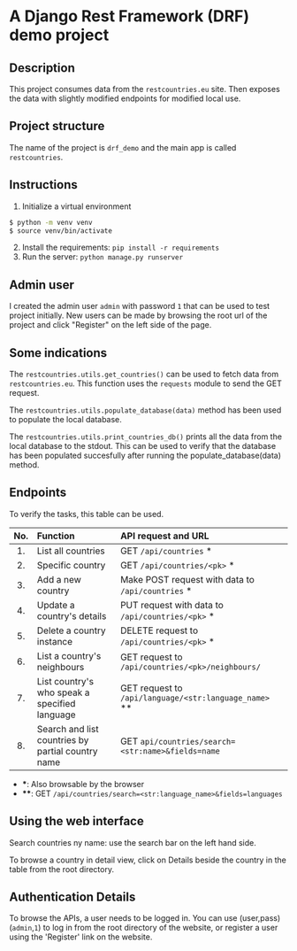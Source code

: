 # A Django Rest Framework (DRF) demo project

## Description

This project consumes data from the `restcountries.eu` site. Then exposes the
data with slightly modified endpoints for modified local use.

## Project structure

The name of the project is `drf_demo` and the main app is called `restcountries`.

## Instructions

1. Initialize a virtual environment

```sh
$ python -m venv venv
$ source venv/bin/activate
```

2. Install the requirements: `pip install -r requirements`
3. Run the server: `python manage.py runserver`

## Admin user

I created the admin user `admin` with password `1` that can be used to test
project initially. New users can be made by browsing the root url of the
project and click "Register" on the left side of the page.

## Some indications

The `restcountries.utils.get_countries()` can be used to fetch data from
`restcountries.eu`. This function uses the `requests` module to send the GET
request.

The `restcountries.utils.populate_database(data)` method has been used to
populate the local database.

The `restcountries.utils.print_countries_db()` prints all the data from the
local database to the stdout. This can be used to verify that the database has
been populated succesfully after running the populate_database(data) method.

## Endpoints

To verify the tasks, this table can be used.

| No.   |  Function  |  API request and URL |
| :---: | :-------------------------- | :--------------------------------------- |
| 1.    | List all countries | GET `/api/countries` \* |
| 2.    | Specific country | GET `/api/countries/<pk>` \* |
| 3.    | Add a new country | Make POST request with data to `/api/countries` \* |
| 4.    | Update a country's details | PUT request with data to `/api/countries/<pk>` \* |
| 5.    | Delete a country instance | DELETE request to `/api/countries/<pk>` \* |
| 6.    | List a country's neighbours | GET request to `/api/countries/<pk>/neighbours/` |
| 7.    | List country's who speak a specified language | GET request to `/api/language/<str:language_name>` \*\* |
| 8.    | Search and list countries by partial country name | GET `api/countries/search=<str:name>&fields=name` |


+ __\*__: Also browsable by the browser
+ __\*\*__: GET `/api/countries/search=<str:language_name>&fields=languages`

## Using the web interface

Search countries ny name: use the search bar on the left hand side.

To browse a country in detail view, click on Details beside the country in the
table from the root directory.

## Authentication Details

To browse the APIs, a user needs to be logged in. You can use (user,pass)
(`admin`,`1`) to log in from the root directory of the website, or register a
user using the 'Register' link on the website.
